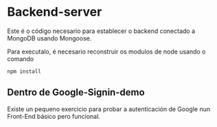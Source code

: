 # Backend-server

Este é o código necesario para establecer o backend
conectado a MongoDB usando Mongoose.

Para executalo, é necesario reconstruir os modulos de node
usando o comando 

```
npm install
```

## Dentro de Google-Signin-demo
Existe un pequeno exercicio para probar a autenticación
de Google nun Front-End básico pero funcional.